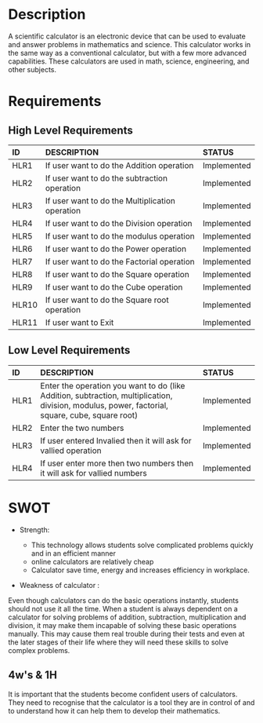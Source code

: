 # Description 
A scientific calculator is an electronic device that can be used to evaluate and answer problems in mathematics and science. This calculator works in the same way as a conventional calculator, but with a few more advanced capabilities. These calculators are used in math, science, engineering, and other subjects.


# Requirements 

## High Level Requirements
|ID   |DESCRIPTION                                    |STATUS     |
|:----|:----------------------------------------------|:----------|
|HLR1 |If user want to do the Addition operation      |Implemented|
|HLR2 |If user want to do the subtraction operation   |Implemented|
|HLR3 |If user want to do the Multiplication operation|Implemented|
|HLR4 |If user want to do the Division operation      |Implemented|
|HLR5 |If user want to do the modulus operation       |Implemented|
|HLR6 |If user want to do the Power operation         |Implemented|
|HLR7 |If user want to do the Factorial operation     |Implemented|
|HLR8 |If user want to do the Square operation        |Implemented|
|HLR9 |If user want to do the Cube operation          |Implemented|
|HLR10|If user want to do the Square root operation   |Implemented|
|HLR11|If user want to Exit                           |Implemented| 

## Low Level Requirements 
|ID  |DESCRIPTION                                                                                                                                    |STATUS     |
|:---|:----------------------------------------------------------------------------------------------------------------------------------------------|:----------|
|HLR1|Enter the operation you want to do (like Addition, subtraction, multiplication, division, modulus, power, factorial, square, cube, square root)|Implemented|
|HLR2|Enter the two numbers                                                                                                                          |Implemented|
|HLR3|If user entered Invalied then it will ask for vallied operation                                                                                |Implemented|               
|HLR4|If user enter more then two numbers then it will ask for vallied numbers                                                                       |Implemented| 


# SWOT

* Strength:
    * This technology allows students solve complicated problems quickly and in an efficient manner
    * online calculators are relatively cheap
    * Calculator save time, energy and increases efficiency in workplace.

* Weakness of calculator :

Even though calculators can do the basic operations instantly, students should not use it all the time. When a student is always dependent on a calculator for solving problems of addition, subtraction, multiplication and division, it may make them incapable of solving these basic operations manually. This may cause them real trouble during their tests and even at the later stages of their life where they will need these skills to solve complex problems.


## 4w's & 1H
It is important that the students become confident users of calculators. They need to recognise that the calculator is a tool they are in control of and to understand how it can help them to develop their mathematics.
